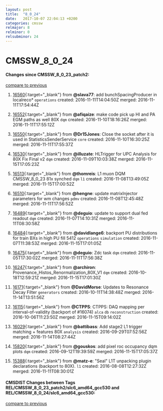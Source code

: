 ```yaml
---
layout: post
title:  "8_0_24"
date:   2017-10-07 22:04:13 +0200
categories: cmssw
relmajor: 8
relminor: 0
relsubminor: 24
---
```


# CMSSW_8_0_24
#### Changes since CMSSW_8_0_23_patch2:

[compare to previous](https://github.com/cms-sw/cmssw/compare/CMSSW_8_0_23_patch2...CMSSW_8_0_24)



1. [16560](http://github.com/cms-sw/cmssw/pull/16560){:target="_blank"}  from **@slava77**: add bunchSpacingProducer in localreco\* `operations`  created: 2016-11-11T14:04:50Z merged: 2016-11-11T17:54:44Z

1. [16552](http://github.com/cms-sw/cmssw/pull/16552){:target="_blank"}  from **@afiqaize**: make code pick up HI and PA EGM paths as well 80X `dqm`  created: 2016-11-10T18:16:26Z merged: 2016-11-11T17:55:12Z

1. [16550](http://github.com/cms-sw/cmssw/pull/16550){:target="_blank"}  from **@Dr15Jones**: Close the socket after it is used in StatisticsSenderService `core`  created: 2016-11-10T16:30:25Z merged: 2016-11-11T17:55:37Z

1. [16530](http://github.com/cms-sw/cmssw/pull/16530){:target="_blank"}  from **@illuzate**: HLTrigger for UPC Analysis for 80X Fix Final v2 `dqm`  created: 2016-11-09T10:03:38Z merged: 2016-11-15T17:05:23Z

1. [16513](http://github.com/cms-sw/cmssw/pull/16513){:target="_blank"}  from **@thomreis**: L1 muon DQM CMSSW_8_0_23 81x synched `dqm`  `l1`  created: 2016-11-08T13:49:05Z merged: 2016-11-15T17:00:52Z

1. [16510](http://github.com/cms-sw/cmssw/pull/16510){:target="_blank"}  from **@hengne**: update matrixInjector parameters for wm changes `pdmv`  created: 2016-11-08T12:45:48Z merged: 2016-11-11T17:56:52Z

1. [16489](http://github.com/cms-sw/cmssw/pull/16489){:target="_blank"}  from **@deguio**: update to support dual fed readout `dqm`  created: 2016-11-07T14:10:31Z merged: 2016-11-11T08:30:58Z

1. [16484](http://github.com/cms-sw/cmssw/pull/16484){:target="_blank"}  from **@davidlange6**: backport PU distributions for train BXs in high PU fill 5412 `operations`  `simulation`  created: 2016-11-07T11:38:53Z merged: 2016-11-15T17:01:05Z

1. [16475](http://github.com/cms-sw/cmssw/pull/16475){:target="_blank"}  from **@deguio**: Zdc task `dqm`  created: 2016-11-05T17:30:02Z merged: 2016-11-11T17:56:38Z

1. [16247](http://github.com/cms-sw/cmssw/pull/16247){:target="_blank"}  from **@archiron**: Provenance_Histos_Renormalization_80X_V1 `dqm`  created: 2016-10-18T12:59:21Z merged: 2016-11-15T17:01:30Z

1. [16171](http://github.com/cms-sw/cmssw/pull/16171){:target="_blank"}  from **@DavidMorse**: Updates to Resonance Decay Filter `generators`  created: 2016-10-11T14:38:48Z merged: 2016-11-14T13:51:56Z

1. [16115](http://github.com/cms-sw/cmssw/pull/16115){:target="_blank"}  from **@CTPPS**: CTPPS: DAQ mapping per interval-of-validity (backport of #16074) `alca`  `db`  `reconstruction`  created: 2016-10-06T11:23:50Z merged: 2016-11-15T09:14:02Z

1. [16029](http://github.com/cms-sw/cmssw/pull/16029){:target="_blank"}  from **@battibass**: Add stage2 L1 trigger matching + features 80X `analysis`  created: 2016-09-29T07:52:56Z merged: 2016-11-14T08:27:44Z

1. [15820](http://github.com/cms-sw/cmssw/pull/15820){:target="_blank"}  from **@gouskos**: add pixel roc occupancy dqm plots `dqm`  created: 2016-09-12T19:39:59Z merged: 2016-11-15T17:05:37Z

1. [15388](http://github.com/cms-sw/cmssw/pull/15388){:target="_blank"}  from **@matz-e**: "Seal" L1T unpacking plugin declarations (backport to 80X). `l1`  created: 2016-08-08T12:27:32Z merged: 2016-11-11T08:30:01Z

#### CMSDIST Changes between Tags REL/CMSSW_8_0_23_patch2/slc6_amd64_gcc530 and REL/CMSSW_8_0_24/slc6_amd64_gcc530:

[compare to previous](https://github.com/cms-sw/cmsdist/compare/REL/CMSSW_8_0_23_patch2/slc6_amd64_gcc530...REL/CMSSW_8_0_24/slc6_amd64_gcc530)


